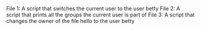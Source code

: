 File 1: A script that switches the current user to the user betty
File 2: A script that prints all the groups the current user is part of
File 3: A script that changes the owner of the file hello to the user betty
